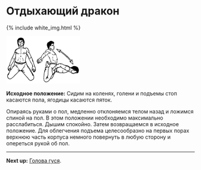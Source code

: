 # Отдыхающий дракон

{% include white_img.html %}

![](./img/26.png)

**Исходное положение:** Сидим на коленях, голени и подъемы стоп касаются пола,
ягодицы касаются пяток.

Опираясь руками о пол, медленно отклоняемся телом назад и ложимся спиной на пол.
В этом положении необходимо максимально расслабиться. Дышим спокойно. Затем
возвращаемся в исходное положение. Для облегчения подъема целесообразно на
первых порах верхнюю часть корпуса немного повернуть в любую сторону и опереться
рукой об пол.

***

**Next up:** [Голова гуся](../27).
